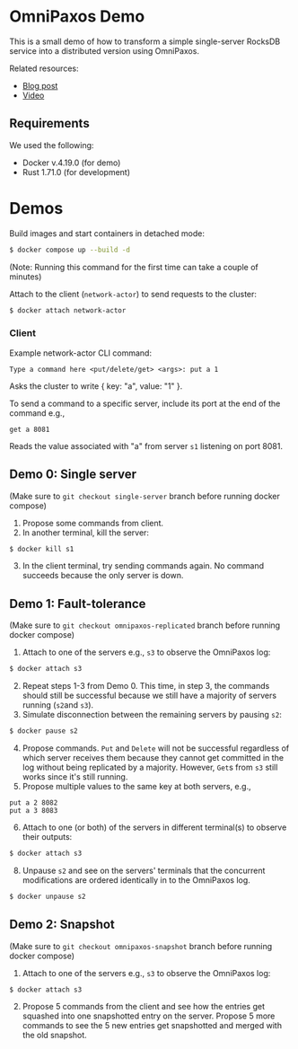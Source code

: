 # OmniPaxos Demo
This is a small demo of how to transform a simple single-server RocksDB service into a distributed version using OmniPaxos.

Related resources:
- [Blog post](https://omnipaxos.com/blog/building-distributed-rocksdb-with-omnipaxos-in-8-minutes/)
- [Video](https://youtu.be/4VqB0-KOsms)

## Requirements
We used the following:
- Docker v.4.19.0 (for demo)
- Rust 1.71.0 (for development)

# Demos
Build images and start containers in detached mode:
```bash
$ docker compose up --build -d
```
(Note: Running this command for the first time can take a couple of minutes)

Attach to the client (`network-actor`) to send requests to the cluster:
```bash
$ docker attach network-actor
```
### Client
Example network-actor CLI command:
```
Type a command here <put/delete/get> <args>: put a 1
```
Asks the cluster to write { key: "a", value: "1" }.

To send a command to a specific server, include its port at the end of the command e.g.,
```
get a 8081
```
Reads the value associated with "a" from server `s1` listening on port 8081.

## Demo 0: Single server
(Make sure to `git checkout single-server` branch before running docker compose)
1. Propose some commands from client.
2. In another terminal, kill the server:
```bash
$ docker kill s1
```
3. In the client terminal, try sending commands again. No command succeeds because the only server is down.

## Demo 1: Fault-tolerance
(Make sure to `git checkout omnipaxos-replicated` branch before running docker compose)
1. Attach to one of the servers e.g., ``s3`` to observe the OmniPaxos log:
```bash
$ docker attach s3
```
2. Repeat steps 1-3 from Demo 0. This time, in step 3, the commands should still be successful because we still have a majority of servers running (`s2`and `s3`).
3. Simulate disconnection between the remaining servers by pausing `s2`:
```bash
$ docker pause s2
```
4. Propose commands. ``Put`` and ``Delete`` will not be successful regardless of which server receives them because they cannot get committed in the log without being replicated by a majority. However, ``Get``s from `s3` still works since it's still running.
5. Propose multiple values to the same key at both servers, e.g.,
```
put a 2 8082
put a 3 8083
```
6. Attach to one (or both) of the servers in different terminal(s) to observe their outputs:
```bash
$ docker attach s3
```
8. Unpause ``s2`` and see on the servers' terminals that the concurrent modifications are ordered identically in to the OmniPaxos log.
```bash
$ docker unpause s2
```

## Demo 2: Snapshot
(Make sure to `git checkout omnipaxos-snapshot` branch before running docker compose)
1. Attach to one of the servers e.g., ``s3`` to observe the OmniPaxos log:
```bash
$ docker attach s3
```
2. Propose 5 commands from the client and see how the entries get squashed into one snapshotted entry on the server. Propose 5 more commands to see the 5 new entries get snapshotted and merged with the old snapshot.